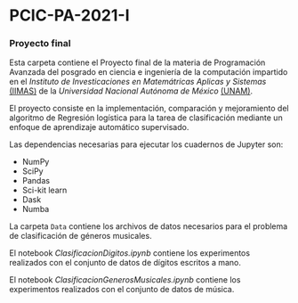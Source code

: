 # PCIC-PA-2021-I
### Proyecto final

Esta carpeta contiene el Proyecto final de la materia de Programación Avanzada del posgrado en ciencia e ingeniería de la computación impartido en el _Instituto de Investicaciones en Matemátricas Aplicas y Sistemas_ [(IIMAS)](https://www.iimas.unam.mx/) de la _Universidad Nacional Autónoma de México_ [(UNAM)](https://www.unam.mx/).

El proyecto consiste en la implementación, comparación y mejoramiento del algoritmo de Regresión logística para la tarea de clasificación mediante un enfoque de aprendizaje automático supervisado.

Las dependencias necesarias para ejecutar los cuadernos de Jupyter son:
* NumPy
* SciPy
* Pandas
* Sci-kit learn
* Dask
* Numba

La carpeta <code>Data</code> contiene los archivos de datos necesarios para el problema de clasificación de géneros musicales.

El notebook _ClasificacionDigitos.ipynb_ contiene los experimentos realizados con el conjunto de datos de dígitos escritos a mano.

El notebook _ClasificacionGenerosMusicales.ipynb_ contiene los experimentos realizados con el conjunto de datos de música.